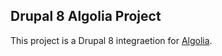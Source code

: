 ## Drupal 8 Algolia Project

This project is a Drupal 8 integraetion for [Algolia](https://www.algolia.com).
